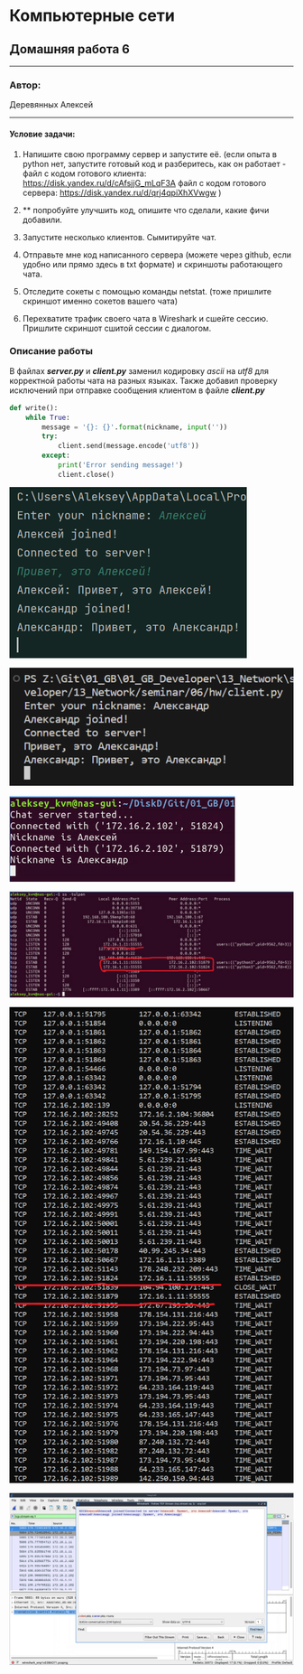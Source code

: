 # Компьютерные сети
## Домашняя работа 6
* **
### Автор:
Деревянных Алексей
* **

#### Условие задачи:
1. Напишите свою программу сервер и запустите её. (если опыта в python нет, запустите готовый код и разберитесь, как он работает - файл с кодом готового клиента: https://disk.yandex.ru/d/cAfsjjG_mLqF3A файл с кодом готового сервера: https://disk.yandex.ru/d/qrj4qpiXhXVwgw )

2. ** попробуйте улучшить код, опишите что сделали, какие фичи добавили.
3. Запустите несколько клиентов. Сымитируйте чат.
4. Отправьте мне код написанного сервера (можете через github, если удобно или прямо здесь в txt формате) и скриншоты работающего чата.
5. Отследите сокеты с помощью команды netstat. (тоже пришлите скриншот именно сокетов вашего чата)
6. Перехватите трафик своего чата в Wireshark и cшейте сессию. Пришлите скриншот сшитой сессии с диалогом.


### Описание работы
В файлах __*server.py*__ и __*client.py*__ заменил кодировку *ascii* на *utf8* для корректной работы чата на разных языках.
Также добавил проверку исключений при отправке сообщения клиентом в файле __*client.py*__
```` python
def write():
    while True:
        message = '{}: {}'.format(nickname, input(''))
        try:
            client.send(message.encode('utf8'))
        except:
            print('Error sending message!')
            client.close()
````

![Client1 chat image](img/img_2.png "Client1 chat")

![Client2 chat image](img/img_3.png "Client2 chat")

![Server chat image](img/img_1.png "Server chat")

![Server sockets image](img/img_4.png "Server sockets")

![Clients sockets image](img/img_5.png "Clients sockets")

![Wireshark session image](img/img_6.png "Wireshark session")